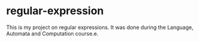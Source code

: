 # regular-expression
This is my project on regular expressions. It was done during the Language, Automata and Computation course.e.
